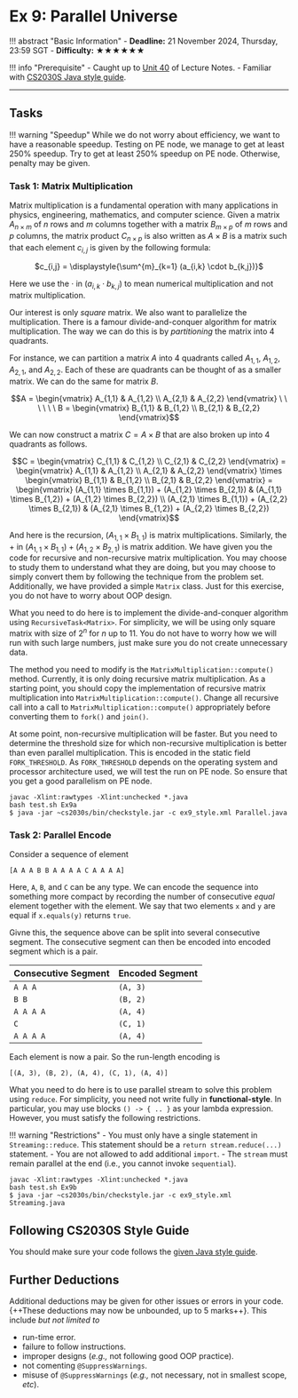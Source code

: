 # Ex 9: Parallel Universe

!!! abstract "Basic Information"
    - __Deadline:__ 21 November 2024, Thursday, 23:59 SGT
    - __Difficulty:__ ★★★★★★

!!! info "Prerequisite"
    - Caught up to [Unit 40](../40-forkjoin.md) of Lecture Notes.
    - Familiar with [CS2030S Java style guide](../style.md).

---

## Tasks

!!! warning "Speedup"
    While we do not worry about efficiency, we want to have a reasonable speedup.
    Testing on PE node, we manage to get at least 250% speedup.
    Try to get at least 250% speedup on PE node.
    Otherwise, penalty  may be given.

### Task 1: Matrix Multiplication

Matrix multiplication is a fundamental operation with many applications in physics, engineering, mathematics, and computer science.
Given a matrix $A_{n \times m}$ of $n$ rows and $m$ columns together with a matrix $B_{m \times p}$ of $m$ rows and $p$ columns, the matrix product $C_{n \times p}$ is also written as $A \times B$ is a matrix such that each element $c_{i,j}$ is given by the following formula:

<center>$c_{i,j} = \displaystyle{\sum^{m}_{k=1} (a_{i,k} \cdot b_{k,j})}$</center>

Here we use the $\cdot$ in $(a_{i,k} \cdot b_{k,j})$ to mean numerical multiplication and not matrix multiplication.

Our interest is only _square_ matrix.
We also want to parallelize the multiplication.
There is a famour divide-and-conquer algorithm for matrix multiplication.
The way we can do this is by _partitioning_ the matrix into 4 quadrants.

For instance, we can partition a matrix $A$ into 4 quadrants called $A_{1,1}$, $A_{1,2}$, $A_{2,1}$, and $A_{2,2}$.
Each of these are quadrants can be thought of as a smaller matrix.
We can do the same for matrix $B$.

$$A = \begin{vmatrix}
A_{1,1} & A_{1,2} \\
A_{2,1} & A_{2,2}
\end{vmatrix} \ \ \ \ \ \ B = \begin{vmatrix}
B_{1,1} & B_{1,2} \\
B_{2,1} & B_{2,2}
\end{vmatrix}$$

We can now construct a matrix $C = A \times B$ that are also broken up into 4 quadrants as follows. 

$$C = \begin{vmatrix}
C_{1,1} & C_{1,2} \\
C_{2,1} & C_{2,2}
\end{vmatrix} = \begin{vmatrix}
A_{1,1} & A_{1,2} \\
A_{2,1} & A_{2,2}
\end{vmatrix} \times \begin{vmatrix}
B_{1,1} & B_{1,2} \\
B_{2,1} & B_{2,2}
\end{vmatrix} = \begin{vmatrix}
(A_{1,1} \times B_{1,1}) + (A_{1,2} \times B_{2,1}) & (A_{1,1} \times B_{1,2}) + (A_{1,2} \times B_{2,2}) \\
(A_{2,1} \times B_{1,1}) + (A_{2,2} \times B_{2,1}) & (A_{2,1} \times B_{1,2}) + (A_{2,2} \times B_{2,2})
\end{vmatrix}$$

And here is the recursion, $(A_{1,1} \times B_{1,1})$ is matrix multiplications.
Similarly, the $+$ in $(A_{1,1} \times B_{1,1}) + (A_{1,2} \times B_{2,1})$ is matrix addition.
We have given you the code for recursive and non-recursive matrix multiplication.
You may choose to study them to understand what they are doing, but you may choose to simply convert them by following the technique from the problem set.
Additionally, we have provided a simple `Matrix` class.
Just for this exercise, you do not have to worry about OOP design.

What you need to do here is to implement the divide-and-conquer algorithm using `RecursiveTask<Matrix>`.
For simplicity, we will be using only square matrix with size of $2^{n}$ for $n$ up to 11.
You do not have to worry how we will run with such large numbers, just make sure you do not create unnecessary data.

The method you need to modify is the `MatrixMultiplication::compute()` method.
Currently, it is only doing recursive matrix multiplication.
As a starting point, you should copy the implementation of recursive matrix multiplication into `MatrixMultiplication::compute()`.
Change all recursive call into a call to `MatrixMultiplication::compute()` appropriately before converting them to `fork()` and `join()`.

At some point, non-recursive multiplication will be faster.
But you need to determine the threshold size for which non-recursive multiplication is better than even parallel multiplication.
This is encoded in the static field `FORK_THRESHOLD`.
As `FORK_THRESHOLD` depends on the operating system and processor architecture used, we will test the run on PE node.
So ensure that you get a good parallelism on PE node.

```title="test.sh"
javac -Xlint:rawtypes -Xlint:unchecked *.java
bash test.sh Ex9a
$ java -jar ~cs2030s/bin/checkstyle.jar -c ex9_style.xml Parallel.java
```



### Task 2: Parallel Encode

Consider a sequence of element

```
[A A A B B A A A A C A A A A]
```

Here, `A`, `B`, and `C` can be any type.
We can encode the sequence into something more compact by recording the number of consecutive _equal_ element together with the element.
We say that two elements `x` and `y` are equal if `x.equals(y)` returns `true`.

Givne this, the sequence above can be split into several consecutive segment.
The consecutive segment can then be encoded into encoded segment which is a pair.

| Consecutive Segment | Encoded Segment |
|---|---|
| `A A A` | `(A, 3)` |
| `B B` | `(B, 2)` |
| `A A A A` | `(A, 4)` |
| `C` | `(C, 1)` |
| `A A A A` | `(A, 4)` |

Each element is now a pair.
So the run-length encoding is

```
[(A, 3), (B, 2), (A, 4), (C, 1), (A, 4)]
```

What you need to do here is to use parallel stream to solve this problem using `reduce`.
For simplicity, you need not write fully in **functional-style**.
In particular, you may use blocks `() -> { .. }` as your lambda expression.
However, you must satisfy the following restrictions.

!!! warning "Restrictions"
    - You must only have a single statement in `Streaming::reduce`.  This statement should be a `return stream.reduce(...)` statement.
    - You are not allowed to add additional `import`.
    - The `stream` must remain parallel at the end (i.e., you cannot invoke `sequential`).


```title="test.sh"
javac -Xlint:rawtypes -Xlint:unchecked *.java
bash test.sh Ex9b
$ java -jar ~cs2030s/bin/checkstyle.jar -c ex9_style.xml Streaming.java
```


## Following CS2030S Style Guide

You should make sure your code follows the [given Java style guide](../style.md).

## Further Deductions

Additional deductions may be given for other issues or errors in your code.  {++These deductions may now be unbounded, up to 5 marks++}.  This include _but not limited to_

- run-time error.
- failure to follow instructions.
- improper designs (_e.g.,_ not following good OOP practice).
- not comenting `@SuppressWarnings`.
- misuse of `@SuppressWarnings` (_e.g.,_ not necessary, not in smallest scope, _etc_).
